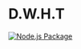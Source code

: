 # D.W.H.T

[![Node.js Package](https://github.com/North-dev/D.W.H.T/actions/workflows/npm-publish.yml/badge.svg?branch=main&event=status)](https://github.com/North-dev/D.W.H.T/actions/workflows/npm-publish.yml)
